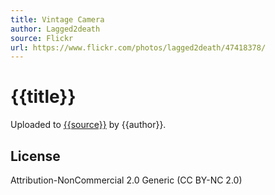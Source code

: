 ```yaml
---
title: Vintage Camera
author: Lagged2death
source: Flickr
url: https://www.flickr.com/photos/lagged2death/47418378/
---
```


# {{title}} 

Uploaded to [{{source}}]({{url}}) by {{author}}.

## License
Attribution-NonCommercial 2.0 Generic (CC BY-NC 2.0) 
